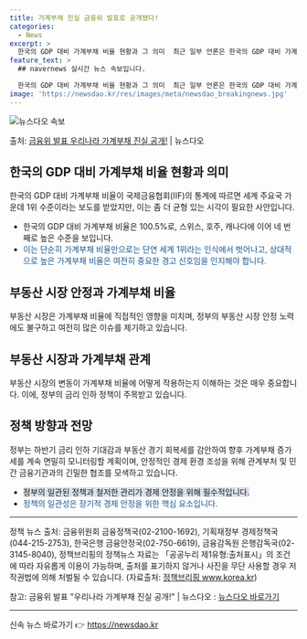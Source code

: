 ```yaml
---
title: 가계부채 진실 금융위 발표로 공개됐다!
categories:
  - News
excerpt: >
  한국의 GDP 대비 가계부채 비율 현황과 그 의미  최근 일부 언론은 한국의 GDP 대비 가계부채 비율이 국…
feature_text: >
  ## navernews 실시간 뉴스 속보입니다.

  한국의 GDP 대비 가계부채 비율 현황과 그 의미  최근 일부 언론은 한국의 GDP 대비 가계부채 비율이 국…
image: 'https://newsdao.kr/res/images/meta/newsdao_breakingnews.jpg'
---
```


![뉴스다오 속보](https://newsdao.kr/res/images/meta/newsdao_breakingnews.jpg)

<p>출처: <a href="https://newsdao.kr/4159" rel="dofollow">금융위 발표 우리나라 가계부채 진실 공개!</a> | 뉴스다오</p>

<h2 data-ke-size="size26">한국의 GDP 대비 가계부채 비율 현황과 의미</h2>
<p data-ke-size="size16">한국의 GDP 대비 가계부채 비율이 국제금융협회(IIF)의 통계에 따르면 세계 주요국 가운데 1위 수준이라는 보도를 받았지만, 이는 좀 더 균형 있는 시각이 필요한 사안입니다.</p>
<ul>
<li>한국의 GDP 대비 가계부채 비율은 100.5%로, 스위스, 호주, 캐나다에 이어 네 번째로 높은 수준을 보입니다.</li>
<li><span style="color: #1a5490;">이는 단순히 가계부채 비율만으로는 단연 세계 1위라는 인식에서 벗어나고, 상대적으로 높은 가계부채 비율은 여전히 중요한 경고 신호임을 인지해야 합니다.</span></li>
</ul>
<h2 data-ke-size="size26">부동산 시장 안정과 가계부채 비율</h2>
<p data-ke-size="size16">부동산 시장은 가계부채 비율에 직접적인 영향을 미치며, 정부의 부동산 시장 안정 노력에도 불구하고 여전히 많은 이슈를 제기하고 있습니다.</p>
<h2 data-ke-size="size26">부동산 시장과 가계부채 관계</h2>
<p data-ke-size="size16">부동산 시장의 변동이 가계부채 비율에 어떻게 작용하는지 이해하는 것은 매우 중요합니다. 이에, 정부의 금리 인하 정책이 주목받고 있습니다.</p>
<h2 data-ke-size="size26">정책 방향과 전망</h2>
<p data-ke-size="size16">정부는 하반기 금리 인하 기대감과 부동산 경기 회복세를 감안하여 향후 가계부채 증가세를 계속 면밀히 모니터링할 계획이며, 안정적인 경제 환경 조성을 위해 관계부처 및 민간 금융기관과의 긴밀한 협조를 모색하고 있습니다.</p>
<ul>
<li><span style="background-color: #21538527;">정부의 일관된 정책과 철저한 관리가 경제 안정을 위해 필수적입니다.</span></li>
<li><span style="color: #1a5490;">정책의 일관성은 장기적 경제 안정을 위한 핵심 요소입니다.</span></li>
</ul>
<p data-ke-size="size16"></p>
<hr>
<p data-ke-size="size16">정책 뉴스 출처: 금융위원회 금융정책국(02-2100-1692), 기획재정부 경제정책국(044-215-2753), 한국은행 금융안정국(02-750-6619), 금융감독원 은행감독국(02-3145-8040), 정책브리핑의 정책뉴스 자료는 「공공누리 제1유형:출처표시」의 조건에 따라 자유롭게 이용이 가능하며, 출처를 표기하지 않거나 사진을 무단 사용할 경우 저작권법에 의해 처벌될 수 있습니다. (자료출처: <a href="https://www.korea.kr/" target="_blank">정책브리핑 www.korea.kr</a>)</p>
<p data-ke-size="size16">참고: 금융위 발표 "우리나라 가계부채 진실 공개!" | 뉴스다오  : <a href="https://newsdao.kr/4159" target="_blank">뉴스다오 바로가기</a></p>
<hr> 

신속 뉴스 바로가기 👉 <a href="https://newsdao.kr" rel="dofollow">https://newsdao.kr</a>



